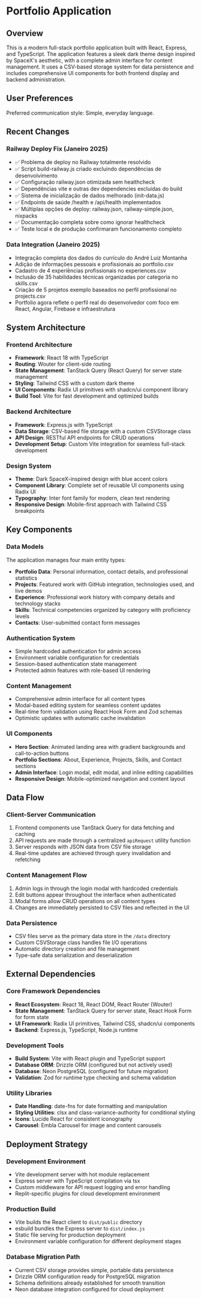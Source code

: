# Portfolio Application

## Overview

This is a modern full-stack portfolio application built with React, Express, and TypeScript. The application features a sleek dark theme design inspired by SpaceX's aesthetic, with a complete admin interface for content management. It uses a CSV-based storage system for data persistence and includes comprehensive UI components for both frontend display and backend administration.

## User Preferences

Preferred communication style: Simple, everyday language.

## Recent Changes

### Railway Deploy Fix (Janeiro 2025)
- ✅ Problema de deploy no Railway totalmente resolvido
- ✅ Script build-railway.js criado excluindo dependências de desenvolvimento
- ✅ Configuração railway.json otimizada sem healthcheck
- ✅ Dependências vite e outras dev dependencies excluídas do build
- ✅ Sistema de inicialização de dados melhorado (init-data.js)
- ✅ Endpoints de saúde /health e /api/health implementados
- ✅ Múltiplas opções de deploy: railway.json, railway-simple.json, nixpacks
- ✅ Documentação completa sobre como ignorar healthcheck
- ✅ Teste local e de produção confirmaram funcionamento completo

### Data Integration (Janeiro 2025)
- Integração completa dos dados do currículo do André Luiz Montanha
- Adição de informações pessoais e profissionais ao portfolio.csv
- Cadastro de 4 experiências profissionais no experiences.csv
- Inclusão de 35 habilidades técnicas organizadas por categoria no skills.csv
- Criação de 5 projetos exemplo baseados no perfil profissional no projects.csv
- Portfolio agora reflete o perfil real do desenvolvedor com foco em React, Angular, Firebase e infraestrutura

## System Architecture

### Frontend Architecture
- **Framework**: React 18 with TypeScript
- **Routing**: Wouter for client-side routing
- **State Management**: TanStack Query (React Query) for server state management
- **Styling**: Tailwind CSS with a custom dark theme
- **UI Components**: Radix UI primitives with shadcn/ui component library
- **Build Tool**: Vite for fast development and optimized builds

### Backend Architecture
- **Framework**: Express.js with TypeScript
- **Data Storage**: CSV-based file storage with a custom CSVStorage class
- **API Design**: RESTful API endpoints for CRUD operations
- **Development Setup**: Custom Vite integration for seamless full-stack development

### Design System
- **Theme**: Dark SpaceX-inspired design with blue accent colors
- **Component Library**: Complete set of reusable UI components using Radix UI
- **Typography**: Inter font family for modern, clean text rendering
- **Responsive Design**: Mobile-first approach with Tailwind CSS breakpoints

## Key Components

### Data Models
The application manages four main entity types:
- **Portfolio Data**: Personal information, contact details, and professional statistics
- **Projects**: Featured work with GitHub integration, technologies used, and live demos
- **Experience**: Professional work history with company details and technology stacks
- **Skills**: Technical competencies organized by category with proficiency levels
- **Contacts**: User-submitted contact form messages

### Authentication System
- Simple hardcoded authentication for admin access
- Environment variable configuration for credentials
- Session-based authentication state management
- Protected admin features with role-based UI rendering

### Content Management
- Comprehensive admin interface for all content types
- Modal-based editing system for seamless content updates
- Real-time form validation using React Hook Form and Zod schemas
- Optimistic updates with automatic cache invalidation

### UI Components
- **Hero Section**: Animated landing area with gradient backgrounds and call-to-action buttons
- **Portfolio Sections**: About, Experience, Projects, Skills, and Contact sections
- **Admin Interface**: Login modal, edit modal, and inline editing capabilities
- **Responsive Design**: Mobile-optimized navigation and content layout

## Data Flow

### Client-Server Communication
1. Frontend components use TanStack Query for data fetching and caching
2. API requests are made through a centralized `apiRequest` utility function
3. Server responds with JSON data from CSV file storage
4. Real-time updates are achieved through query invalidation and refetching

### Content Management Flow
1. Admin logs in through the login modal with hardcoded credentials
2. Edit buttons appear throughout the interface when authenticated
3. Modal forms allow CRUD operations on all content types
4. Changes are immediately persisted to CSV files and reflected in the UI

### Data Persistence
- CSV files serve as the primary data store in the `/data` directory
- Custom CSVStorage class handles file I/O operations
- Automatic directory creation and file management
- Type-safe data serialization and deserialization

## External Dependencies

### Core Framework Dependencies
- **React Ecosystem**: React 18, React DOM, React Router (Wouter)
- **State Management**: TanStack Query for server state, React Hook Form for form state
- **UI Framework**: Radix UI primitives, Tailwind CSS, shadcn/ui components
- **Backend**: Express.js, TypeScript, Node.js runtime

### Development Tools
- **Build System**: Vite with React plugin and TypeScript support
- **Database ORM**: Drizzle ORM (configured but not actively used)
- **Database**: Neon PostgreSQL (configured for future migration)
- **Validation**: Zod for runtime type checking and schema validation

### Utility Libraries
- **Date Handling**: date-fns for date formatting and manipulation
- **Styling Utilities**: clsx and class-variance-authority for conditional styling
- **Icons**: Lucide React for consistent iconography
- **Carousel**: Embla Carousel for image and content carousels

## Deployment Strategy

### Development Environment
- Vite development server with hot module replacement
- Express server with TypeScript compilation via tsx
- Custom middleware for API request logging and error handling
- Replit-specific plugins for cloud development environment

### Production Build
- Vite builds the React client to `dist/public` directory
- esbuild bundles the Express server to `dist/index.js`
- Static file serving for production deployment
- Environment variable configuration for different deployment stages

### Database Migration Path
- Current CSV storage provides simple, portable data persistence
- Drizzle ORM configuration ready for PostgreSQL migration
- Schema definitions already established for smooth transition
- Neon database integration configured for cloud deployment